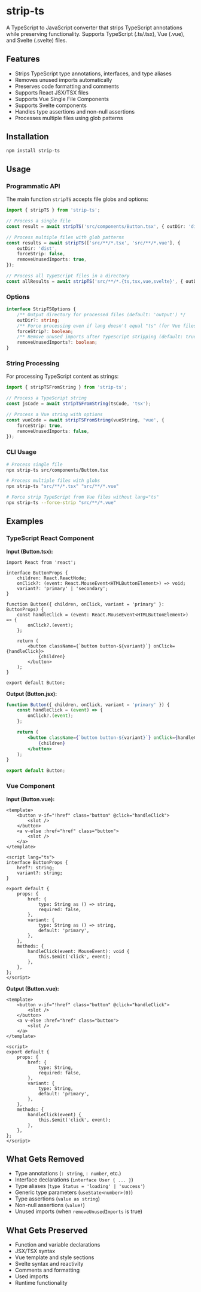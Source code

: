 # strip-ts

A TypeScript to JavaScript converter that strips TypeScript annotations while preserving functionality. Supports TypeScript (.ts/.tsx), Vue (.vue), and Svelte (.svelte) files.

## Features

-   Strips TypeScript type annotations, interfaces, and type aliases
-   Removes unused imports automatically
-   Preserves code formatting and comments
-   Supports React JSX/TSX files
-   Supports Vue Single File Components
-   Supports Svelte components
-   Handles type assertions and non-null assertions
-   Processes multiple files using glob patterns

## Installation

```bash
npm install strip-ts
```

## Usage

### Programmatic API

The main function `stripTS` accepts file globs and options:

```typescript
import { stripTS } from 'strip-ts';

// Process a single file
const result = await stripTS('src/components/Button.tsx', { outDir: 'dist' });

// Process multiple files with glob patterns
const results = await stripTS(['src/**/*.tsx', 'src/**/*.vue'], {
    outDir: 'dist',
    forceStrip: false,
    removeUnusedImports: true,
});

// Process all TypeScript files in a directory
const allResults = await stripTS('src/**/*.{ts,tsx,vue,svelte}', { outDir: 'dist' });
```

### Options

```typescript
interface StripTSOptions {
    /** Output directory for processed files (default: 'output') */
    outDir?: string;
    /** Force processing even if lang doesn't equal "ts" (for Vue files) (default: false) */
    forceStrip?: boolean;
    /** Remove unused imports after TypeScript stripping (default: true) */
    removeUnusedImports?: boolean;
}
```

### String Processing

For processing TypeScript content as strings:

```typescript
import { stripTSFromString } from 'strip-ts';

// Process a TypeScript string
const jsCode = await stripTSFromString(tsCode, 'tsx');

// Process a Vue string with options
const vueCode = await stripTSFromString(vueString, 'vue', {
    forceStrip: true,
    removeUnusedImports: false,
});
```

### CLI Usage

```bash
# Process single file
npx strip-ts src/components/Button.tsx

# Process multiple files with globs
npx strip-ts "src/**/*.tsx" "src/**/*.vue"

# Force strip TypeScript from Vue files without lang="ts"
npx strip-ts --force-strip "src/**/*.vue"
```

## Examples

### TypeScript React Component

**Input (Button.tsx):**

```tsx
import React from 'react';

interface ButtonProps {
    children: React.ReactNode;
    onClick?: (event: React.MouseEvent<HTMLButtonElement>) => void;
    variant?: 'primary' | 'secondary';
}

function Button({ children, onClick, variant = 'primary' }: ButtonProps) {
    const handleClick = (event: React.MouseEvent<HTMLButtonElement>) => {
        onClick?.(event);
    };

    return (
        <button className={`button button-${variant}`} onClick={handleClick}>
            {children}
        </button>
    );
}

export default Button;
```

**Output (Button.jsx):**

```jsx
function Button({ children, onClick, variant = 'primary' }) {
    const handleClick = (event) => {
        onClick?.(event);
    };

    return (
        <button className={`button button-${variant}`} onClick={handleClick}>
            {children}
        </button>
    );
}

export default Button;
```

### Vue Component

**Input (Button.vue):**

```vue
<template>
    <button v-if="!href" class="button" @click="handleClick">
        <slot />
    </button>
    <a v-else :href="href" class="button">
        <slot />
    </a>
</template>

<script lang="ts">
interface ButtonProps {
    href?: string;
    variant?: string;
}

export default {
    props: {
        href: {
            type: String as () => string,
            required: false,
        },
        variant: {
            type: String as () => string,
            default: 'primary',
        },
    },
    methods: {
        handleClick(event: MouseEvent): void {
            this.$emit('click', event);
        },
    },
};
</script>
```

**Output (Button.vue):**

```vue
<template>
    <button v-if="!href" class="button" @click="handleClick">
        <slot />
    </button>
    <a v-else :href="href" class="button">
        <slot />
    </a>
</template>

<script>
export default {
    props: {
        href: {
            type: String,
            required: false,
        },
        variant: {
            type: String,
            default: 'primary',
        },
    },
    methods: {
        handleClick(event) {
            this.$emit('click', event);
        },
    },
};
</script>
```

## What Gets Removed

-   Type annotations (`: string`, `: number`, etc.)
-   Interface declarations (`interface User { ... }`)
-   Type aliases (`type Status = 'loading' | 'success'`)
-   Generic type parameters (`useState<number>(0)`)
-   Type assertions (`value as string`)
-   Non-null assertions (`value!`)
-   Unused imports (when `removeUnusedImports` is true)

## What Gets Preserved

-   Function and variable declarations
-   JSX/TSX syntax
-   Vue template and style sections
-   Svelte syntax and reactivity
-   Comments and formatting
-   Used imports
-   Runtime functionality
